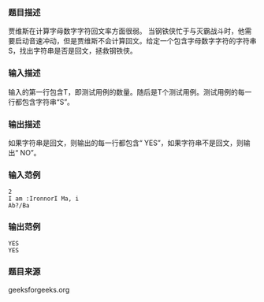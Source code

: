 ### 题目描述
贾维斯在计算字母数字字符回文率方面很弱。 当钢铁侠忙于与灭霸战斗时，他需要启动音速冲动，但是贾维斯不会计算回文。给定一个包含字母数字字符的字符串S，找出字符串是否是回文，拯救钢铁侠。
### 输入描述
输入的第一行包含T，即测试用例的数量。随后是T个测试用例。测试用例的每一行都包含字符串“S”。
### 输出描述
如果字符串是回文，则输出的每一行都包含“ YES”，如果字符串不是回文，则输出“ NO”。
### 输入范例
```
2
I am :IronnorI Ma, i
Ab?/Ba
```
### 输出范例
```
YES
YES
```
### 题目来源
geeksforgeeks.org

